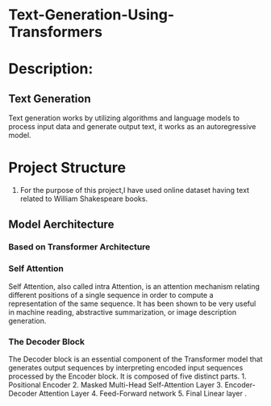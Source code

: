 # Text-Generation-Using-Transformers

# Description:

## Text Generation
Text generation works by utilizing algorithms and language models to process input data and generate output text, it works as an autoregressive model.


# Project Structure

1. For the purpose of this project,I have used online dataset having text related to William Shakespeare books. 

## Model Aerchitecture 

### Based on Transformer Architecture

### Self Attention
Self Attention, also called intra Attention, is an attention mechanism relating different positions of a single sequence in order to compute a representation 
of the same sequence. It has been shown to be very useful in machine reading, abstractive summarization, or image description generation.

### The Decoder Block
The Decoder block is an essential component of the Transformer model that generates output sequences by interpreting encoded input sequences processed by the Encoder block. 
It is composed of five distinct parts.
	1. Positional Encoder
	2. Masked Multi-Head Self-Attention Layer
	3. Encoder-Decoder Attention Layer
	4. Feed-Forward network
	5. Final Linear layer
  . 

   
